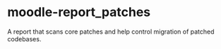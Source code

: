 moodle-report_patches
=====================

A report that scans core patches and help control migration of patched codebases.
